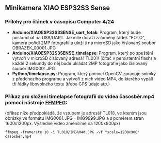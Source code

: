 ## Minikamera XIAO ESP32S3 Sense

### Přílohy pro článek v časopisu Computer 4/24
 -  **Arduino/XIAOESP32S3SENSE_uart_fotak**: Program, který bude poslouchat na USB/UART. Jakmile dorazí zalomený řádek "FOTO", kamera pořídí 2MP fotografii a uloží ji na microSD jako číslovaný soubor OBRAZEK_00001.JPG
 -  **Arduino/XIAOESP32S3SENSE_timelapse**: Program, který po spuštění vytvoří v microSD číslovaný adresář TL001/ (čítač v persistentní flash) a každé 2 sekundy do něj bude ukládat 2MP fotografie jako číslovaný soubor IMG0001.JPG
 -  **Python/timelapse.py**: Program, který pomocí OpenCV zpracuje snímky z předchozího programu a vytvoří z nich video MP4, do kterého vypálí tři řádky libovolného textu (třeba GPS údaje atp.)

### Příkaz pro složení timelapse fotografií do videa časosběr.mp4 pomocí nástroje [FFMPEG](https://www.ffmpeg.org/download.html):

(příkaz níže předpokládá, že vstupem je adresář TL018, ve kterém jsou obrázky ve formátu IMG0001.JPG - IMG9999.JPG a s poměrem stran 1600x1200px. Výsledné video změnšíme na 1200x900px)

`ffmpeg -framerate 10 -i TL018/IMG%04d.JPG -vf "scale=1200x900" časosběr.mp4 `
